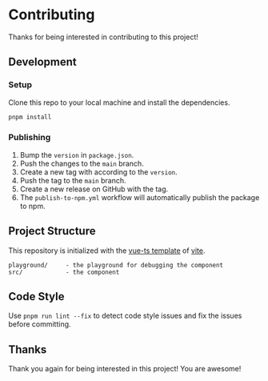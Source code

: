 # Contributing

Thanks for being interested in contributing to this project!

## Development

### Setup

Clone this repo to your local machine and install the dependencies.

```bash
pnpm install
```

### Publishing

1. Bump the `version` in `package.json`.
2. Push the changes to the `main` branch.
3. Create a new tag with according to the `version`.
4. Push the tag to the `main` branch.
5. Create a new release on GitHub with the tag.
6. The `publish-to-npm.yml` workflow will automatically publish the package to npm.

## Project Structure

This repository is initialized with the [vue-ts template](https://vite.new/vue-ts) of [vite](https://vitejs.dev/).

```
playground/     - the playground for debugging the component
src/            - the component
```

## Code Style

Use `pnpm run lint --fix` to detect code style issues and fix the issues before committing.

## Thanks

Thank you again for being interested in this project! You are awesome!
